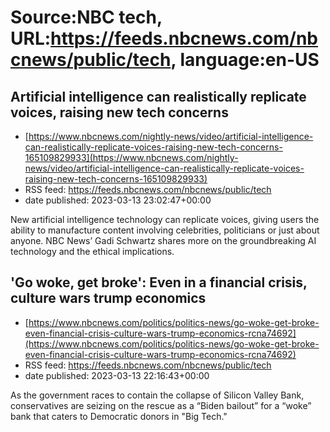 # Source:NBC tech, URL:https://feeds.nbcnews.com/nbcnews/public/tech, language:en-US

## Artificial intelligence can realistically replicate voices, raising new tech concerns
 - [https://www.nbcnews.com/nightly-news/video/artificial-intelligence-can-realistically-replicate-voices-raising-new-tech-concerns-165109829933](https://www.nbcnews.com/nightly-news/video/artificial-intelligence-can-realistically-replicate-voices-raising-new-tech-concerns-165109829933)
 - RSS feed: https://feeds.nbcnews.com/nbcnews/public/tech
 - date published: 2023-03-13 23:02:47+00:00

New artificial intelligence technology can replicate voices, giving users the ability to manufacture content involving celebrities, politicians or just about anyone. NBC News’ Gadi Schwartz shares more on the groundbreaking AI technology and the ethical implications.

## 'Go woke, get broke': Even in a financial crisis, culture wars trump economics
 - [https://www.nbcnews.com/politics/politics-news/go-woke-get-broke-even-financial-crisis-culture-wars-trump-economics-rcna74692](https://www.nbcnews.com/politics/politics-news/go-woke-get-broke-even-financial-crisis-culture-wars-trump-economics-rcna74692)
 - RSS feed: https://feeds.nbcnews.com/nbcnews/public/tech
 - date published: 2023-03-13 22:16:43+00:00

As the government races to contain the collapse of Silicon Valley Bank, conservatives are seizing on the rescue as a “Biden bailout” for a “woke” bank that caters to Democratic donors in "Big Tech."

